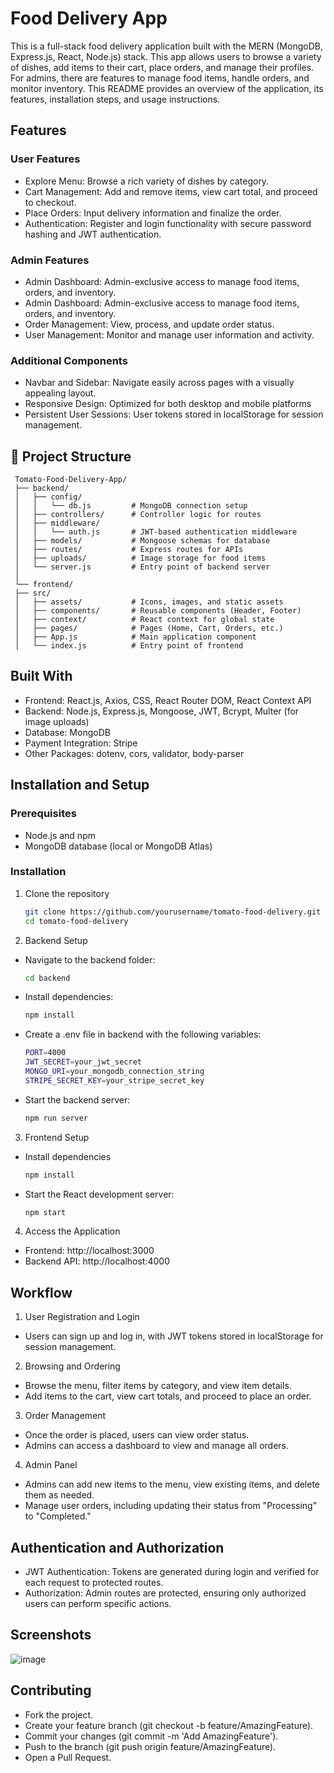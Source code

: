 # Food Delivery App
This is a full-stack food delivery application built with the MERN (MongoDB, Express.js, React, Node.js) stack. This app allows users to browse a variety of dishes, add items to their cart, place orders, and manage their profiles. For admins, there are features to manage food items, handle orders, and monitor inventory. This README provides an overview of the application, its features, installation steps, and usage instructions.
## Features
### User Features
- Explore Menu: Browse a rich variety of dishes by category.
- Cart Management: Add and remove items, view cart total, and proceed to checkout.
- Place Orders: Input delivery information and finalize the order.
- Authentication: Register and login functionality with secure password hashing and JWT authentication.
### Admin Features
- Admin Dashboard: Admin-exclusive access to manage food items, orders, and inventory.
- Admin Dashboard: Admin-exclusive access to manage food items, orders, and inventory.
- Order Management: View, process, and update order status.
- User Management: Monitor and manage user information and activity.
### Additional Components
- Navbar and Sidebar: Navigate easily across pages with a visually appealing layout.
- Responsive Design: Optimized for both desktop and mobile platforms
- Persistent User Sessions: User tokens stored in localStorage for session management.
## 📂 Project Structure
    
     Tomato-Food-Delivery-App/
     ├── backend/
     │   ├── config/
     │   │   └── db.js         # MongoDB connection setup
     │   ├── controllers/      # Controller logic for routes
     │   ├── middleware/
     │   │   └── auth.js       # JWT-based authentication middleware
     │   ├── models/           # Mongoose schemas for database
     │   ├── routes/           # Express routes for APIs
     │   ├── uploads/          # Image storage for food items
     │   └── server.js         # Entry point of backend server
     │
     └── frontend/
     ├── src/
     │   ├── assets/           # Icons, images, and static assets
     │   ├── components/       # Reusable components (Header, Footer)
     │   ├── context/          # React context for global state
     │   ├── pages/            # Pages (Home, Cart, Orders, etc.)
     │   ├── App.js            # Main application component
     │   └── index.js          # Entry point of frontend

## Built With
- Frontend: React.js, Axios, CSS, React Router DOM, React Context API
- Backend: Node.js, Express.js, Mongoose, JWT, Bcrypt, Multer (for image uploads)
- Database: MongoDB
- Payment Integration: Stripe
- Other Packages: dotenv, cors, validator, body-parser
## Installation and Setup
### Prerequisites
- Node.js and npm
- MongoDB database (local or MongoDB Atlas)
### Installation
1. Clone the repository
   ```bash
   git clone https://github.com/yourusername/tomato-food-delivery.git
   cd tomato-food-delivery
2. Backend Setup
  - Navigate to the backend folder:
    ```bash
    cd backend
  - Install dependencies:
    ```bash
    npm install
  - Create a .env file in backend with the following variables:
    ```bash
    PORT=4000
    JWT_SECRET=your_jwt_secret
    MONGO_URI=your_mongodb_connection_string
    STRIPE_SECRET_KEY=your_stripe_secret_key
  - Start the backend server:
    ```bash
    npm run server
3. Frontend Setup
  - Install dependencies
    ```bash
    npm install
  - Start the React development server:
    ```bash
    npm start
4. Access the Application
  - Frontend: http://localhost:3000
  - Backend API: http://localhost:4000
## Workflow
1. User Registration and Login
- Users can sign up and log in, with JWT tokens stored in localStorage for session management.
2. Browsing and Ordering
- Browse the menu, filter items by category, and view item details.
- Add items to the cart, view cart totals, and proceed to place an order.
3. Order Management
- Once the order is placed, users can view order status.
- Admins can access a dashboard to view and manage all orders.
4. Admin Panel
- Admins can add new items to the menu, view existing items, and delete them as needed.
- Manage user orders, including updating their status from "Processing" to "Completed."
##  Authentication and Authorization
- JWT Authentication: Tokens are generated during login and verified for each request to protected routes.
- Authorization: Admin routes are protected, ensuring only authorized users can perform specific actions.
## Screenshots
![image](https://github.com/kumarchy/FullStack-Attendance-System/blob/c9b36b92cf646ad52528e429b1d194074581dd94/Screenshot%202024-10-12%20005711.png)
## Contributing
- Fork the project.
- Create your feature branch (git checkout -b feature/AmazingFeature).
- Commit your changes (git commit -m 'Add AmazingFeature').
- Push to the branch (git push origin feature/AmazingFeature).
- Open a Pull Request.

